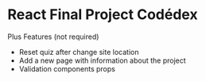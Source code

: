 # React Final Project Codédex

Plus Features (not required)

- Reset quiz after change site location
- Add a new page with information about the project
- Validation components props